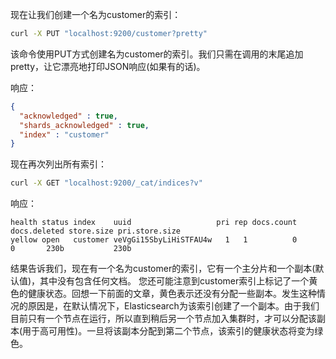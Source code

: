 现在让我们创建一个名为customer的索引：
```bash
curl -X PUT "localhost:9200/customer?pretty"
```

该命令使用PUT方式创建名为customer的索引。我们只需在调用的末尾追加pretty，让它漂亮地打印JSON响应(如果有的话)。

响应：
```json
{
  "acknowledged" : true,
  "shards_acknowledged" : true,
  "index" : "customer"
}
```

现在再次列出所有索引：
```bash
curl -X GET "localhost:9200/_cat/indices?v"
```

响应：
```
health status index    uuid                   pri rep docs.count docs.deleted store.size pri.store.size
yellow open   customer veVgGi15SbyLiHiSTFAU4w   1   1          0            0       230b           230b
```

结果告诉我们，现在有一个名为customer的索引，它有一个主分片和一个副本(默认值)，其中没有包含任何文档。
您还可能注意到customer索引上标记了一个黄色的健康状态。回想一下前面的文章，黄色表示还没有分配一些副本。发生这种情况的原因是，在默认情况下，Elasticsearch为该索引创建了一个副本。由于我们目前只有一个节点在运行，所以直到稍后另一个节点加入集群时，才可以分配该副本(用于高可用性)。一旦将该副本分配到第二个节点，该索引的健康状态将变为绿色。